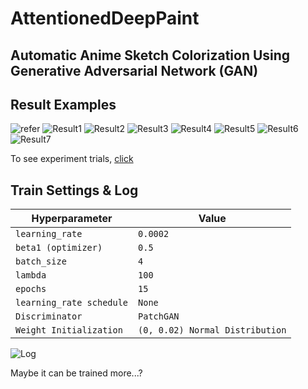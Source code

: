 # AttentionedDeepPaint

## Automatic Anime Sketch Colorization Using Generative Adversarial Network (GAN)

## Result Examples

![refer](https://i.imgur.com/lDzhfjK.png)
![Result1](https://i.imgur.com/ls1gjNY.png)
![Result2](https://i.imgur.com/C49CdDC.png)
![Result3](https://i.imgur.com/lzHKnm0.png)
![Result4](https://i.imgur.com/kwMmfWp.png)
![Result5](https://i.imgur.com/bUEzmI6.png)
![Result6](https://i.imgur.com/6U1VWtL.png)
![Result7](https://i.imgur.com/q5Tr7y8.png)

To see experiment trials, [click](https://github.com/ktaebum/AttentionedDeepPaint/tree/master/results)

## Train Settings & Log

Hyperparameter   | Value
--------------   | ---------
`learning_rate`  | `0.0002`
`beta1 (optimizer)`  | `0.5`
`batch_size`  | `4`
`lambda`  | `100`
`epochs`  | `15`
`learning_rate schedule`  | `None`
`Discriminator` | `PatchGAN`
`Weight Initialization` | `(0, 0.02) Normal Distribution`

![Log](https://i.imgur.com/6qwIfXj.png)

Maybe it can be trained more...?
